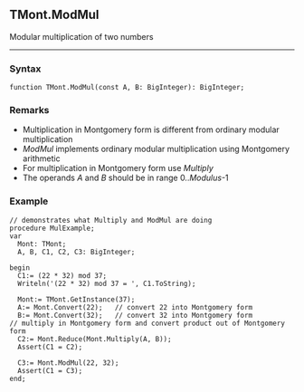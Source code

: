 ## TMont.ModMul

Modular multiplication of two numbers

---

### Syntax
```delphi
function TMont.ModMul(const A, B: BigInteger): BigInteger;
```

### Remarks

*   Multiplication in Montgomery form is different from ordinary modular multiplication
*   *ModMul* implements ordinary modular multiplication using Montgomery arithmetic
*   For multiplication in Montgomery form use *Multiply*
*   The operands *A* and *B* should be in range 0..*Modulus*-1

### Example
```delphi
// demonstrates what Multiply and ModMul are doing
procedure MulExample;
var
  Mont: TMont;
  A, B, C1, C2, C3: BigInteger;

begin
  C1:= (22 * 32) mod 37;
  Writeln('(22 * 32) mod 37 = ', C1.ToString);

  Mont:= TMont.GetInstance(37);
  A:= Mont.Convert(22);   // convert 22 into Montgomery form
  B:= Mont.Convert(32);   // convert 32 into Montgomery form
// multiply in Montgomery form and convert product out of Montgomery form
  C2:= Mont.Reduce(Mont.Multiply(A, B));
  Assert(C1 = C2);

  C3:= Mont.ModMul(22, 32);
  Assert(C1 = C3);
end;
```
